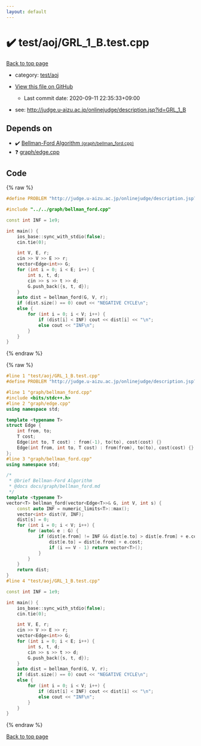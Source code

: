 ```yaml
---
layout: default
---
```


<!-- mathjax config similar to math.stackexchange -->
<script type="text/javascript" async
  src="https://cdnjs.cloudflare.com/ajax/libs/mathjax/2.7.5/MathJax.js?config=TeX-MML-AM_CHTML">
</script>
<script type="text/x-mathjax-config">
  MathJax.Hub.Config({
    TeX: { equationNumbers: { autoNumber: "AMS" }},
    tex2jax: {
      inlineMath: [ ['$','$'] ],
      processEscapes: true
    },
    "HTML-CSS": { matchFontHeight: false },
    displayAlign: "left",
    displayIndent: "2em"
  });
</script>

<script type="text/javascript" src="https://cdnjs.cloudflare.com/ajax/libs/jquery/3.4.1/jquery.min.js"></script>
<script src="https://cdn.jsdelivr.net/npm/jquery-balloon-js@1.1.2/jquery.balloon.min.js" integrity="sha256-ZEYs9VrgAeNuPvs15E39OsyOJaIkXEEt10fzxJ20+2I=" crossorigin="anonymous"></script>
<script type="text/javascript" src="../../../assets/js/copy-button.js"></script>
<link rel="stylesheet" href="../../../assets/css/copy-button.css" />


# :heavy_check_mark: test/aoj/GRL_1_B.test.cpp

<a href="../../../index.html">Back to top page</a>

* category: <a href="../../../index.html#0d0c91c0cca30af9c1c9faef0cf04aa9">test/aoj</a>
* <a href="{{ site.github.repository_url }}/blob/master/test/aoj/GRL_1_B.test.cpp">View this file on GitHub</a>
    - Last commit date: 2020-09-11 22:35:33+09:00


* see: <a href="http://judge.u-aizu.ac.jp/onlinejudge/description.jsp?id=GRL_1_B">http://judge.u-aizu.ac.jp/onlinejudge/description.jsp?id=GRL_1_B</a>


## Depends on

* :heavy_check_mark: <a href="../../../library/graph/bellman_ford.cpp.html">Bellman-Ford Algorithm <small>(graph/bellman_ford.cpp)</small></a>
* :question: <a href="../../../library/graph/edge.cpp.html">graph/edge.cpp</a>


## Code

<a id="unbundled"></a>
{% raw %}
```cpp
#define PROBLEM "http://judge.u-aizu.ac.jp/onlinejudge/description.jsp?id=GRL_1_B"

#include "../../graph/bellman_ford.cpp"

const int INF = 1e9;

int main() {
    ios_base::sync_with_stdio(false);
    cin.tie(0);

    int V, E, r;
    cin >> V >> E >> r;
    vector<Edge<int>> G;
    for (int i = 0; i < E; i++) {
        int s, t, d;
        cin >> s >> t >> d;
        G.push_back({s, t, d});
    }
    auto dist = bellman_ford(G, V, r);
    if (dist.size() == 0) cout << "NEGATIVE CYCLE\n";
    else {
        for (int i = 0; i < V; i++) {
            if (dist[i] < INF) cout << dist[i] << "\n";
            else cout << "INF\n";
        }
    }
}
```
{% endraw %}

<a id="bundled"></a>
{% raw %}
```cpp
#line 1 "test/aoj/GRL_1_B.test.cpp"
#define PROBLEM "http://judge.u-aizu.ac.jp/onlinejudge/description.jsp?id=GRL_1_B"

#line 1 "graph/bellman_ford.cpp"
#include <bits/stdc++.h>
#line 2 "graph/edge.cpp"
using namespace std;

template <typename T>
struct Edge {
    int from, to;
    T cost;
    Edge(int to, T cost) : from(-1), to(to), cost(cost) {}
    Edge(int from, int to, T cost) : from(from), to(to), cost(cost) {}
};
#line 3 "graph/bellman_ford.cpp"
using namespace std;

/*
 * @brief Bellman-Ford Algorithm
 * @docs docs/graph/bellman_ford.md
 */
template <typename T>
vector<T> bellman_ford(vector<Edge<T>>& G, int V, int s) {
    const auto INF = numeric_limits<T>::max();
    vector<int> dist(V, INF);
    dist[s] = 0;
    for (int i = 0; i < V; i++) {
        for (auto& e : G) {
            if (dist[e.from] != INF && dist[e.to] > dist[e.from] + e.cost) {
                dist[e.to] = dist[e.from] + e.cost;
                if (i == V - 1) return vector<T>();
            }
        }
    }
    return dist;
}
#line 4 "test/aoj/GRL_1_B.test.cpp"

const int INF = 1e9;

int main() {
    ios_base::sync_with_stdio(false);
    cin.tie(0);

    int V, E, r;
    cin >> V >> E >> r;
    vector<Edge<int>> G;
    for (int i = 0; i < E; i++) {
        int s, t, d;
        cin >> s >> t >> d;
        G.push_back({s, t, d});
    }
    auto dist = bellman_ford(G, V, r);
    if (dist.size() == 0) cout << "NEGATIVE CYCLE\n";
    else {
        for (int i = 0; i < V; i++) {
            if (dist[i] < INF) cout << dist[i] << "\n";
            else cout << "INF\n";
        }
    }
}

```
{% endraw %}

<a href="../../../index.html">Back to top page</a>

